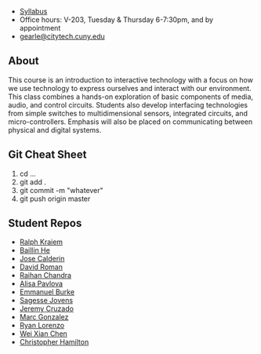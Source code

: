 + [Syllabus](syllabus_2280_insouts.pdf)
+ Office hours: V-203, Tuesday & Thursday 6-7:30pm, and by appointment
+ gearle@citytech.cuny.edu

## About

This course is an introduction to interactive technology with a focus on how we use technology to express ourselves and interact with our environment. This class combines a hands-on exploration of basic components of media, audio, and control circuits. Students also develop interfacing technologies from simple switches to multidimensional sensors, integrated circuits, and micro-controllers. Emphasis will also be placed on communicating between physical and digital systems.

## Git Cheat Sheet

1. cd ...
2. git add .
3. git commit -m "whatever"
4. git push origin master

## Student Repos

+ [Ralph Kraiem](https://github.com/rkraiem100/rkraiem100)
+ [Baillin He](https://github.com/bhe2142/BaiLin-METC-2280)
+ [Jose Calderin](https://github.com/jcalderin1097/physical-computing-f17)
+ [David Roman](https://github.com/droman2597/physical-computing-f17)
+ [Raihan Chandra](https://github.com/raihanchandra/physical-computing-f17)
+ [Alisa Pavlova](https://github.com/alisapavlova/ins-and-outs)
+ [Emmanuel Burke](https://github.com/BurYE/Mtec2280)
+ [Sagesse Jovens](https://github.com/jsagesse27/Ins-outs-MTEC2280)
+ [Jeremy Cruzado](https://github.com/SetPlay/Physical-Computing-F2017)
+ [Marc Gonzalez](https://github.com/MGonzalez310/MTEC-2280-Ins-and-Outs)
+ [Ryan Lorenzo](https://github.com/rlorenzo94/mtech2280)
+ [Wei Xian Chen](https://github.com/undeadandy)
+ [Christopher Hamilton](https://github.com/hamiltonc92-ins-n-outs)